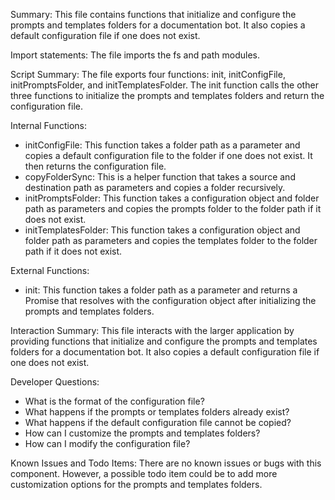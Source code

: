 Summary:
This file contains functions that initialize and configure the prompts and templates folders for a documentation bot. It also copies a default configuration file if one does not exist.

Import statements:
The file imports the fs and path modules.

Script Summary:
The file exports four functions: init, initConfigFile, initPromptsFolder, and initTemplatesFolder. The init function calls the other three functions to initialize the prompts and templates folders and return the configuration file.

Internal Functions:
- initConfigFile: This function takes a folder path as a parameter and copies a default configuration file to the folder if one does not exist. It then returns the configuration file.
- copyFolderSync: This is a helper function that takes a source and destination path as parameters and copies a folder recursively.
- initPromptsFolder: This function takes a configuration object and folder path as parameters and copies the prompts folder to the folder path if it does not exist.
- initTemplatesFolder: This function takes a configuration object and folder path as parameters and copies the templates folder to the folder path if it does not exist.

External Functions:
- init: This function takes a folder path as a parameter and returns a Promise that resolves with the configuration object after initializing the prompts and templates folders.

Interaction Summary:
This file interacts with the larger application by providing functions that initialize and configure the prompts and templates folders for a documentation bot. It also copies a default configuration file if one does not exist.

Developer Questions:
- What is the format of the configuration file?
- What happens if the prompts or templates folders already exist?
- What happens if the default configuration file cannot be copied?
- How can I customize the prompts and templates folders? 
- How can I modify the configuration file? 

Known Issues and Todo Items:
There are no known issues or bugs with this component. However, a possible todo item could be to add more customization options for the prompts and templates folders.